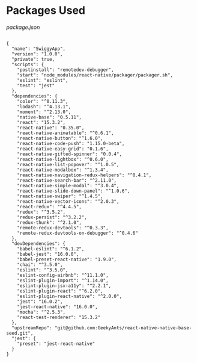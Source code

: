 # Packages Used

_package.json_

<pre class="line-numbers"><code class="language-json">
{
  "name": "SwiggyApp",
  "version": "1.0.0",
  "private": true,
  "scripts": {
    "postinstall": "remotedev-debugger",
    "start": "node_modules/react-native/packager/packager.sh",
    "eslint": "eslint",
    "test": "jest"
  },
  "dependencies": {
    "color": "^0.11.3",
    "lodash": "^4.13.1",
    "moment": "^2.13.0",
    "native-base": "0.5.11",
    "react": "15.3.2",
    "react-native": "0.35.0",
    "react-native-animatable": "^0.6.1",
    "react-native-button": "^1.6.0",
    "react-native-code-push": "1.15.0-beta",
    "react-native-easy-grid": "0.1.6",
    "react-native-gifted-spinner": "0.0.4",
    "react-native-lightbox": "^0.6.0",
    "react-native-list-popover": "^1.0.5",
    "react-native-modalbox": "^1.3.4",
    "react-native-navigation-redux-helpers": "^0.4.1",
    "react-native-search-bar": "^2.11.0",
    "react-native-simple-modal": "^3.0.4",
    "react-native-slide-down-panel": "^1.0.6",
    "react-native-swiper": "^1.4.5",
    "react-native-vector-icons": "^2.0.3",
    "react-redux": "^4.4.5",
    "redux": "^3.5.2",
    "redux-persist": "^3.2.2",
    "redux-thunk": "^2.1.0",
    "remote-redux-devtools": "^0.3.3",
    "remote-redux-devtools-on-debugger": "^0.4.6"
  },
  "devDependencies": {
    "babel-eslint": "^6.1.2",
    "babel-jest": "16.0.0",
    "babel-preset-react-native": "1.9.0",
    "chai": "^3.5.0",
    "eslint": "^3.5.0",
    "eslint-config-airbnb": "^11.1.0",
    "eslint-plugin-import": "^1.14.0",
    "eslint-plugin-jsx-a11y": "^2.2.1",
    "eslint-plugin-react": "^6.2.0",
    "eslint-plugin-react-native": "^2.0.0",
    "jest": "16.0.2",
    "jest-react-native": "16.0.0",
    "mocha": "^2.5.3",
    "react-test-renderer": "15.3.2"
  },
  "upstreamRepo": "git@github.com:GeekyAnts/react-native-native-base-seed.git",
  "jest": {
    "preset": "jest-react-native"
  }
}</code></pre>
